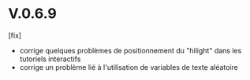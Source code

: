 # V.0.6.9

[fix]
* corrige quelques problèmes de positionnement du "hilight" dans les tutoriels interactifs
* corrige un problème lié à l'utilisation de variables de texte aléatoire
